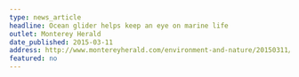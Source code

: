 ```yaml
---
type: news_article
headline: Ocean glider helps keep an eye on marine life
outlet: Monterey Herald
date_published: 2015-03-11
address: http://www.montereyherald.com/environment-and-nature/20150311/ocean-glider-helps-keep-an-eye-on-marine-life
featured: no
---
```


